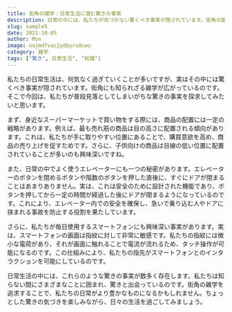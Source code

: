 ```yaml
---
title: 街角の雑学：日常生活に潜む驚きの事実
description: 日常の中には、私たちが気づかない驚くべき事実が隠されています。街角の雑学を通じて、日常生活の中に眠る知られざる事実を探求しましょう。
slug: sample5
date: 2021-10-05
author: Mon
image: oajmdfvac2ydbyrudcwo
category: 雑学
tags: ["驚き", 日常生活", "知識"]
---
```


私たちの日常生活は、何気なく過ぎていくことが多いですが、実はその中には驚くべき事実が隠されています。街角にも知られざる雑学が広がっているのです。そこで今回は、私たちが普段見落としてしまいがちな驚きの事実を探求してみたいと思います。

まず、身近なスーパーマーケットで買い物をする際には、商品の配置には一定の戦略があります。例えば、最も売れ筋の商品は目の高さに配置される傾向があります。これは、私たちが手に取りやすい位置にあることで、購買意欲を高め、商品の売り上げを促すためです。さらに、子供向けの商品は目線の低い位置に配置されていることが多いのも興味深いですね。

また、日常の中でよく使うエレベーターにも一つの秘密があります。エレベーターのボタンを閉めるボタンや階数のボタンを押した直後に、すぐにドアが閉まることはあまりありません。実は、これは安全のために設計された機能であり、ボタンを押してから一定の時間が経過した後にドアが閉まるようになっているのです。これにより、エレベーター内での安全を確保し、急いで乗り込む人やドアに挟まれる事故を防止する役割を果たしています。

さらに、私たちが毎日使用するスマートフォンにも興味深い事実があります。実は、スマートフォンの画面は指紋に対して非常に敏感です。私たちの指紋には微小な電荷があり、それが画面に触れることで電流が流れるため、タッチ操作が可能になるのです。この仕組みにより、私たちの指先がスマートフォンとのインタラクションを可能にしているのです。

日常生活の中には、これらのような驚きの事実が数多く存在します。私たちは知らない間にさまざまなことに囲まれ、驚きと出会っているのです。街角の雑学を追求することで、私たちの日常がより豊かなものになるかもしれません。ちょっとした驚きの気づきを楽しみながら、日々の生活を過ごしてみましょう。
